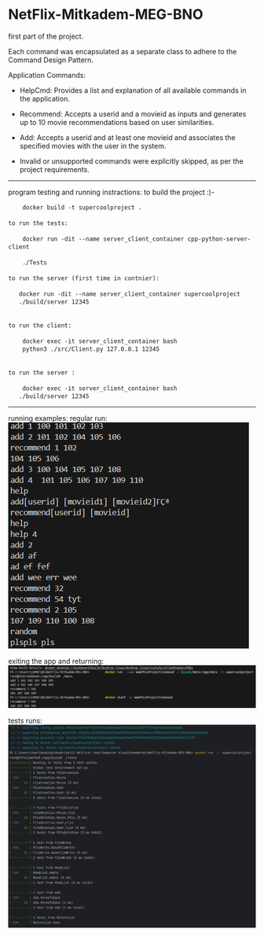 # NetFlix-Mitkadem-MEG-BNO

first part of the project.

Each command was encapsulated as a separate class to adhere to the Command Design Pattern.

Application Commands:
- HelpCmd: Provides a list and explanation of all available commands in the application.

- Recommend: Accepts a userid and a movieid as inputs and generates up to 10 movie recommendations based on user similarities.

- Add: Accepts a userid and at least one movieid and associates the specified movies with the user in the system.

* Invalid or unsupported commands were explicitly skipped, as per the project requirements.

-----------------------------------------------------------------------------------------------------------------------------------------

program testing and running instractions:
    to build the project :)-
    
        docker build -t supercoolproject .

    to run the tests:

        docker run -dit --name server_client_container cpp-python-server-client

        ./Tests

    to run the server (first time in contnier):

       docker run -dit --name server_client_container supercoolproject
       ./build/server 12345


    to run the client:

        docker exec -it server_client_container bash
        python3 ./src/Client.py 127.0.0.1 12345


    to run the server :

        docker exec -it server_client_container bash
       ./build/server 12345

-----------------------------------------------------------------------------------------------------------------------------------------



running examples:
regular run:
![alt text](image.png)

exiting the app and returning:
![alt text](image-1.png)

tests runs:
![alt text](image-2.png)